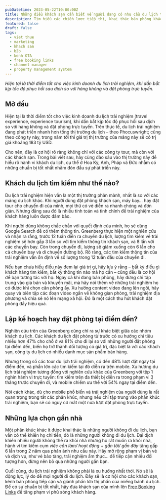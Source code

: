 ```yaml
---
pubDatetime: 2023-05-22T10:00:00Z
title: Những điều khách sạn cần biết về người đang có nhu cầu du lịch trải nghiệm
description: Tìm hiểu các chiến lược tiếp thị, khai thác bán phòng khách sạn hiệu quả trong chuỗi bài viết sau của nhavantuonglai để áp dụng và đem lại hiệu quả thiết thực cho giải pháp của bạn.
featured: false
draft: false
tags:
  - viet thue
  - marketing
  - khach san
  - b2b
  - kenh OTA
  - free booking links
  - channel manager
  - property management system
---
```


_Hiện tại là thời điểm tốt cho việc kinh doanh du lịch trải nghiệm, khi dần bắt kịp tốc độ phục hồi sau dịch so với hàng không và đặt phòng trực tuyến._

## Mở đầu

Hiện tại là thời điểm tốt cho việc kinh doanh du lịch trải nghiệm (travel experience, experience tourism), khi dần bắt kịp tốc độ phục hồi sau dịch so với hàng không và đặt phòng trực tuyến. Trên thực tế, du lịch trải nghiệm đang phát triển nhanh hơn tổng thị trường du lịch – theo Phocuswright; cũng theo công ty này, trong năm tới thì giá trị thị trường của mảng này sẽ có trị giá khoảng 183 tỷ USD.

Cho nên, đây là cơ hội rõ ràng không chỉ với các công ty tour, mà còn với các khách sạn. Trong bài viết sau, hãy cùng đào sâu vào thị trường này để hiểu rõ hành vi khách du lịch, cụ thể ở Hoa Kỳ, Anh, Pháp và Đức nhằm có những chuẩn bị tốt nhất nhằm đón đầu sự phát triển này.

## Khách du lịch tìm kiếm như thế nào?

Du lịch trải nghiệm hiện vẫn là một thị trường phân mảnh, nhất là so với các mảng du lịch khác. Khi người dùng đặt phòng khách sạn, máy bay… hay đặt tour cho chuyến đi của mình, mọi thứ có vẻ diễn ra nhanh chóng và đơn giản. Nhưng đằng sau đó là nhiều tính toán và tinh chỉnh để trải nghiệm của khách hàng luôn được đảm bảo.

Khi người dùng không chắc chắn với quyết định của mình, họ sẽ dùng Google Search để có thêm thông tin. Greenberg thực hiện một nghiên cứu và nhận ra rằng, trước 12 tuần diễn ra chuyến du lịch, lượng tìm kiếm về trải nghiệm sẽ hơn gấp 3 lần so với tìm kiếm thông tin khách sạn, và 8 lần với các chuyến bay. Còn trong chuyến đi, lượng sẽ giảm xuống còn 6 lần cho cả chuyến bay và di chuyển đường bộ. Rõ ràng, các tìm kiếm thông tin của trải nghiệm vẫn ổn định về số lượng trong 12 tuần đầu của chuyến đi.

Nếu bạn chưa hiểu điều này đem lại giá trị gì, hãy lưu ý rằng – bất kỳ điều gì khách hàng tìm kiếm, bất kỳ thông tin nào mà họ cần – cũng đều là cơ hội để bạn tương tác với họ. Ngay cả khi đang bán phòng, hãy đừng chỉ tập trung vào giá bán và khuyến mãi, mà hãy nói thêm về những trải nghiệm họ có được khi chọn căn phòng ấy. Xu hướng content video đang lên ngôi, hãy quay và biên tập các đoạn video ngắn về không gian phòng, trải nghiệm địa phương và chia sẻ nó lên mạng xã hội. Đó là một cách thu hút khách đặt phòng đầy hiệu quả.

## Lập kế hoạch hay đặt phòng tại điểm đến?

Nghiên cứu trên của Greenberg cũng chỉ ra sự khác biệt giữa các nhóm khách du lịch. Các khách du lịch đặt phòng từ trước có xu hướng chi tiêu nhiều hơn 47% cho chỗ ở và 81% cho đi lại so với những người đặt phòng tại điểm đến, biến họ trở thành đối tượng có giá trị, đặc biệt là với các khách sạn, công ty du lịch có nhiều danh mục sản phẩm bán hàng.

Nhưng trong số các tour du lịch trải nghiệm, có đến 48% lượt đặt ngay tại điểm đến, và phần lớn các tìm kiếm tại đó diễn ra trên mobile. Xu hướng du lịch trải nghiệm tương đồng với nghiên cứu khác của Greenberg với tệp 1 nghìn hành vi trực tuyến: tìm kiếm trên đa thiết bị diễn ra trong phạm vi 3 tháng trước chuyến đi, và mobile chiếm ưu thế với 54% ngay tại điểm đến.

Nói cách khác, dù cho mobile phổ biến và trải nghiệm của người dùng là rất quan trọng trong tất các phân khúc, nhưng nếu chỉ tập trung vào phân khúc trải nghiệm, bạn sẽ có nguy cơ mất một nửa lượt đặt phòng trực tuyến.

## Những lựa chọn gần nhà

Một phân khúc khác ít được khai thác là những người không đi du lịch, bạn vẫn có thể khiến họ chi tiền, đó là những người không đi du lịch. Đại dịch khiến nhiều người không thể ra khỏi nhà nhưng họ rất muốn ra khỏi nhà, hành vi tìm kiếm cụm _việc cần làm/ hoạt động_ + _gần tôi/ gần đây_ tăng gấp 6 lần trong 2 năm qua phản ánh nhu cầu này. Hãy mở rộng phạm vi bán vé và dịch vụ, như vé bảo tàng, trải nghiệm ẩm thực… để tiếp cận nhiều đối tượng hơn, đừng nên bỏ qua những người gần bạn.

Cuối cùng, du lịch trải nghiệm không phải là xu hướng nhất thời. Nó sẽ là động lực, lý do để mọi người đi du lịch. Đây sẽ là cơ hội cho các khách sạn, kênh bán phòng tiếp cận và giành phần lớn thị phần của miếng bánh du lịch. Để có sự chuẩn bị tốt nhất, hãy đưa khách sạn của mình lên [Free Booking Links](https://nhavantuonglai.com/posts/free-booking-links-tinh-nang-lien-ket-dat-phong-mien-phi-tren-google) để tăng phạm vi phủ sóng khách hàng.
